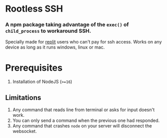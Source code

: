 # Rootless SSH
### A npm package taking advantage of the `exec()` of `child_process` to workaround SSH.

Specially made for [replit](https://replit.com/pricing 'Replit Pricing') users who can't pay for ssh access.
Works on any device as long as it runs windows, linux or mac.

# Prerequisites
1. Installation of NodeJS (`>=16`)

## Limitations
1. Any command that reads line from terminal or asks for input doesn't work.
2. You can only send a command when the previous one had responded.
3. Any command that crashes `node` on your server will disconnect the websocket.